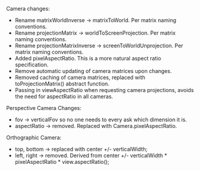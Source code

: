 Camera changes:

- Rename matrixWorldInverse -> matrixToWorld.  Per matrix naming conventions.
- Rename projectionMatrix -> worldToScreenProjection.  Per matrix naming conventions.
- Rename projectionMatrixInverse -> screenToWorldUnprojection.  Per matrix naming conventions.
- Added pixelAspectRatio.  This is a more natural aspect ratio specification.
- Remove automatic updating of camera matrices upon changes.
- Removed caching of camera matrices, replaced with toProjectionMatrix() abstract function.
- Passing in viewAspectRatio when requesting camera projections, avoids the need for aspectRatio in all cameras.

Perspective Camera Changes:

- fov -> verticalFov so no one needs to every ask which dimension it is.
- aspectRatio -> removed.  Replaced with Camera.pixelAspectRatio.

Orthographic Camera:

- top, bottom -> replaced with center +/- verticalWidth;
- left, right -> removed.  Derived from center +/- verticalWidth * pixelAspectRatio * view.aspectRatio();

